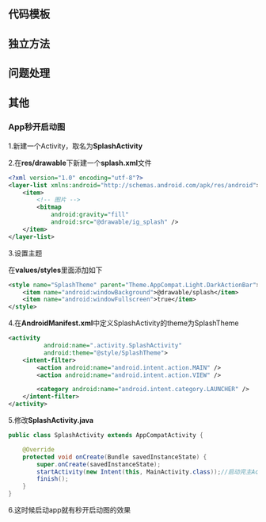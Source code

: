 ## 代码模板



## 独立方法



## 问题处理



## 其他

### App秒开启动图

1.新建一个Activity，取名为**SplashActivity**

2.在**res/drawable**下新建一个**splash.xml**文件

```xml
<?xml version="1.0" encoding="utf-8"?>
<layer-list xmlns:android="http://schemas.android.com/apk/res/android">
    <item>
        <!-- 图片 -->
        <bitmap
            android:gravity="fill"
            android:src="@drawable/ig_splash" />
    </item>
</layer-list>
```



3.设置主题

在**values/styles**里面添加如下

```xml
<style name="SplashTheme" parent="Theme.AppCompat.Light.DarkActionBar">
    <item name="android:windowBackground">@drawable/splash</item>
    <item name="android:windowFullscreen">true</item>
</style>
```



4.在**AndroidManifest.xml**中定义SplashActivity的theme为SplashTheme

```xml
<activity
          android:name=".activity.SplashActivity"
          android:theme="@style/SplashTheme">
    <intent-filter>
        <action android:name="android.intent.action.MAIN" />
        <action android:name="android.intent.action.VIEW" />

        <category android:name="android.intent.category.LAUNCHER" />
    </intent-filter>
</activity>
```



5.修改**SplashActivity.java**

```java
public class SplashActivity extends AppCompatActivity {

    @Override
    protected void onCreate(Bundle savedInstanceState) {
        super.onCreate(savedInstanceState);
        startActivity(new Intent(this, MainActivity.class));//启动完主Activity就finish
        finish();
    }
}
```



6.这时候启动app就有秒开启动图的效果